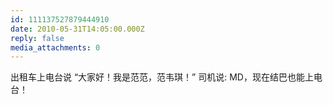 ```yaml
---
id: 111137527879444910
date: 2010-05-31T14:05:00.000Z
reply: false
media_attachments: 0
---
```


出租车上电台说 “大家好！我是范范，范韦琪！” 司机说: MD，现在结巴也能上电台！ ​​​​

